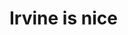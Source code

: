 <!DOCTYPE html>
<html>
<head>
	<title> Hello world </title>
</head>
<body>
<h1> Irvine is nice </h1>
</body>
</html>
